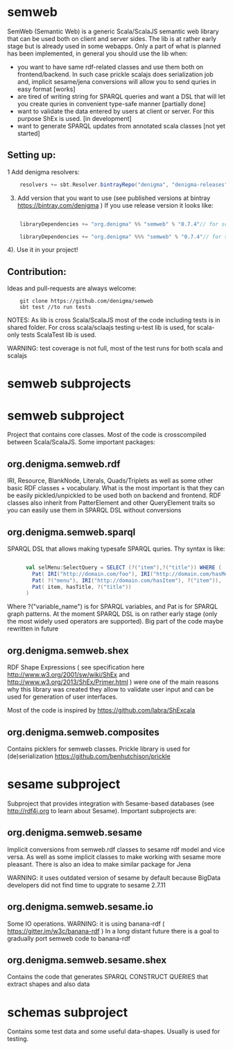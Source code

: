 semweb
======

SemWeb (Semantic Web) is a generic Scala/ScalaJS semantic web library that can be used both on client and server sides.
The lib is at rather early stage but is already used in some webapps. Only a part of what is planned has been implemented,
in general you should use the lib when:
* you want to have same rdf-related classes and use them both on frontend/backend. In such case prickle scalajs does serialization job and, implicit sesame/jena conversions
will allow you to send quries in easy format  [works]
* are tired of writing string for SPARQL queries and want a DSL that will let you create quries in convenient type-safe manner  [partially done]
* want to validate the data entered by users at client or server. For this purpose ShEx is used.  [in development]
* want to generate SPARQL updates from annotated scala classes [not yet started]

Setting up:
-----------

1 Add denigma resolvers:
```scala
    resolvers += sbt.Resolver.bintrayRepo("denigma", "denigma-releases")
```

3) Add version that you want to use (see published versions at bintray https://bintray.com/denigma )
If you use release version it looks like:

```scala

    libraryDependencies += "org.denigma" %% "semweb" % "0.7.4"// for scala projects OR

    libraryDependencies += "org.denigma" %%% "semweb" % "0.7.4"// for scalajs projects, note %%% is used
```

4). Use it in your project!



Contribution:
-------------

Ideas and pull-requests are always welcome:
```
    git clone https://github.com/denigma/semweb
    sbt test //to run tests
```

NOTES: As lib is cross Scala/ScalaJS most of the code including tests is in shared folder. For cross scala/sclaajs testing u-test lib is used,
for scala-only tests ScalaTest lib is used.

WARNING: test coverage is not full, most of the test runs for both scala and scalajs

semweb subprojects
==================

semweb subproject
==================

Project that contains core classes. Most of the code is crosscompiled between Scala/ScalaJS. Some important packages:

org.denigma.semweb.rdf
---------------------

IRI, Resource, BlankNode, Literals, Quads/Triplets as well as some other basic RDF classes + vocabulary.
What is the most important is that they can be easily pickled/unpickled to be used both on backend and frontend.
RDF classes also inherit from PatterElement and other QueryElement traits so you can easily use them in SPARQL DSL without conversions


org.denigma.semweb.sparql
------------------------

SPARQL DSL that allows making typesafe SPARQL quries. Thy syntax is like:

```scala

      val selMenu:SelectQuery = SELECT (?("item"),?("title")) WHERE (
        Pat( IRI("http://domain.com/foo"), IRI("http://domain.com/hasMenu"), ?("menu") ),
        Pat( ?("menu"), IRI("http://domain.com/hasItem"), ?("item")),
        Pat( item, hasTitle, ?("title"))
      )

```
Where ?("variable_name") is for SPARQL variables, and Pat is for SPARQL graph patterns.
At the moment SPARQL DSL is on rather early stage (only the most widely used operators are supported). Big part of the code maybe rewritten in future

org.denigma.semweb.shex
----------------------

RDF Shape Expressions ( see specification here http://www.w3.org/2001/sw/wiki/ShEx and http://www.w3.org/2013/ShEx/Primer.html ) were one of the main reasons why
this library was created they allow to validate user input and can be used for generation of user interfaces.

Most of the code is inspired by https://github.com/labra/ShExcala

org.denigma.semweb.composites
-----------------------------

Contains picklers for semweb classes. Prickle library is used for (de)serialization https://github.com/benhutchison/prickle 


sesame subproject
=================

Subproject that provides integration with Sesame-based databases (see http://rdf4j.org to learn about Sesame). Important subprojects are:

org.denigma.semweb.sesame
-------------------------

Implicit conversions from semweb.rdf classes to sesame rdf model and vice versa.
As well as some implicit classes to make working with sesame more pleasant. There is also an idea to make similar package for Jena

WARNING: it uses outdated version of sesame by default because BigData developers did not find time to upgrate to sesame 2.7.11

org.denigma.semweb.sesame.io
----------------------------

Some IO operations. WARNING: it is using banana-rdf ( https://gitter.im/w3c/banana-rdf )
In a long distant future there is a goal to gradually port semweb code to banana-rdf 


org.denigma.semweb.sesame.shex
------------------------------

Contains the code that generates SPARQL CONSTRUCT QUERIES that extract shapes and also data

schemas subproject
==================

Contains some test data and some useful data-shapes. Usually is used for testing.